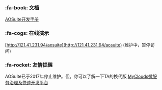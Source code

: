 ﻿###  :fa-book: 文档
[AOSuite开发手册](http://git.oschina.net/osworks/AOS/tree/master/doc)

###  :fa-cogs: 在线演示
[http://121.41.231.94/aosuite](http://121.41.231.94/aosuite) (维护中，暂停访问)

###  :fa-rocket: 友情提醒
AOSuite已于2017年停止维护。但，你可以了解一下TA的换代版
[MyClouds微服务治理及快速开发平台](https://gitee.com/osworks/MyClouds)